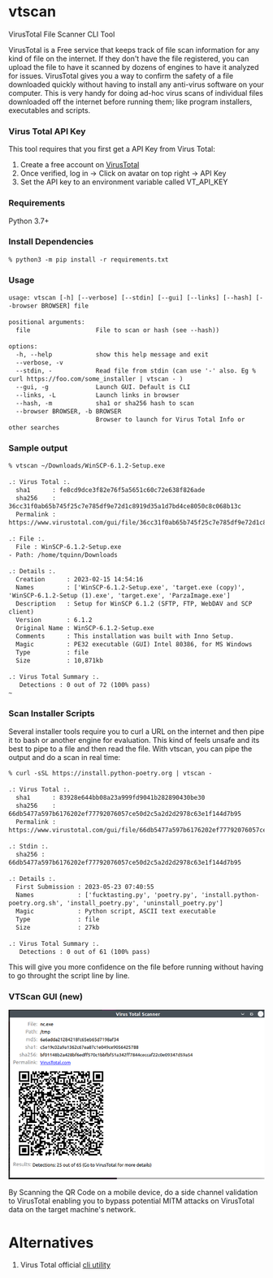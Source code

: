 # vtscan
VirusTotal File Scanner CLI Tool

VirusTotal is a Free service that keeps track of file scan information for any kind of file on the internet. If they don't have the file registered, you can upload the file to have it scanned by dozens of engines to have it analyzed for issues. VirusTotal gives you a way to confirm the safety of a file downloaded quickly without having to install any anti-virus software on your computer. This is very handy for doing ad-hoc virus scans of individual files downloaded off the internet before running them; like program installers, executables and scripts.

### Virus Total API Key
This tool requires that you first get a API Key from Virus Total:
1. Create a free account on [VirusTotal](https://www.virustotal.com/gui/join-us)
2. Once verified, log in -> Click on avatar on top right -> API Key
3. Set the API key to an environment variable called VT_API_KEY

### Requirements
Python 3.7+

### Install Dependencies
````
% python3 -m pip install -r requirements.txt
````

### Usage
````
usage: vtscan [-h] [--verbose] [--stdin] [--gui] [--links] [--hash] [--browser BROWSER] file

positional arguments:
  file                  File to scan or hash (see --hash))

options:
  -h, --help            show this help message and exit
  --verbose, -v
  --stdin, -            Read file from stdin (can use '-' also. Eg % curl https://foo.com/some_installer | vtscan - )
  --gui, -g             Launch GUI. Default is CLI
  --links, -L           Launch links in browser
  --hash, -m            sha1 or sha256 hash to scan
  --browser BROWSER, -b BROWSER
                        Browser to launch for Virus Total Info or other searches
  ````

### Sample output
````
% vtscan ~/Downloads/WinSCP-6.1.2-Setup.exe

.: Virus Total :.
  sha1      : fe8cd9dce3f82e76f5a5651c60c72e638f826ade
  sha256    : 36cc31f0ab65b745f25c7e785df9e72d1c8919d35a1d7bd4ce8050c8c068b13c
  Permalink : https://www.virustotal.com/gui/file/36cc31f0ab65b745f25c7e785df9e72d1c8919d35a1d7bd4ce8050c8c068b13c/details

.: File :.
  File : WinSCP-6.1.2-Setup.exe
- Path: /home/tquinn/Downloads

.: Details :.
  Creation      : 2023-02-15 14:54:16
  Names         : ['WinSCP-6.1.2-Setup.exe', 'target.exe (copy)', 'WinSCP-6.1.2-Setup (1).exe', 'target.exe', 'ParzaImage.exe']
  Description   : Setup for WinSCP 6.1.2 (SFTP, FTP, WebDAV and SCP client)
  Version       : 6.1.2
  Original Name : WinSCP-6.1.2-Setup.exe
  Comments      : This installation was built with Inno Setup.
  Magic         : PE32 executable (GUI) Intel 80386, for MS Windows
  Type          : file
  Size          : 10,871kb

.: Virus Total Summary :.
   Detections : 0 out of 72 (100% pass)
~
````

### Scan Installer Scripts
Several installer tools require you to curl a URL on the internet and then pipe it to bash or another engine for evaluation. This kind of feels unsafe and its best to pipe to a file and then read the file.
With vtscan, you can pipe the output and do a scan in real time:
```
% curl -sSL https://install.python-poetry.org | vtscan -

.: Virus Total :.
  sha1      : 83928e644bb08a23a999fd9041b282890430be30
  sha256    : 66db5477a597b6176202ef77792076057ce50d2c5a2d2d2978c63e1f144d7b95
  Permalink : https://www.virustotal.com/gui/file/66db5477a597b6176202ef77792076057ce50d2c5a2d2d2978c63e1f144d7b95/details

.: Stdin :.
  sha256 : 66db5477a597b6176202ef77792076057ce50d2c5a2d2d2978c63e1f144d7b95

.: Details :.
  First Submission : 2023-05-23 07:40:55
  Names            : ['fucktasting.py', 'poetry.py', 'install.python-poetry.org.sh', 'install_poetry.py', 'uninstall_poetry.py']
  Magic            : Python script, ASCII text executable
  Type             : file
  Size             : 27kb

.: Virus Total Summary :.
   Detections : 0 out of 61 (100% pass)
```
This will give you more confidence on the file before running without having to go throught the script line by line.


### VTScan GUI (new)
![VTScan GUI](https://raw.githubusercontent.com/JavaScriptDude/vtscan/master/VTScan_GUI.png)

By Scanning the QR Code on a mobile device, do a side channel validation to VirusTotal enabling you to bypass potential MITM attacks on VirusTotal data on the target machine's network.


# Alternatives
1. Virus Total official [cli utility](https://github.com/VirusTotal/vt-cli)
